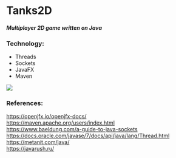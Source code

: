 # Tanks2D
#### _Multiplayer 2D game written on Java_

### Technology: 
- Threads    
- Sockets   
- JavaFX   
- Maven

![](https://github.com/buhankahleba/Tanks2D/blob/main/tanks2d.png)

### References:
https://openjfx.io/openjfx-docs/  
https://maven.apache.org/users/index.html  
https://www.baeldung.com/a-guide-to-java-sockets  
https://docs.oracle.com/javase/7/docs/api/java/lang/Thread.html  
https://metanit.com/java/   
https://javarush.ru/  

